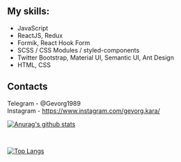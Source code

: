 ## My skills:
- JavaScript<br />
- ReactJS, Redux<br />
- Formik, React Hook Form<br />
- SCSS / CSS Modules / styled-components <br />
- Twitter Bootstrap, Material UI, Semantic UI, Ant Design<br />
- HTML, CSS<br />


## Contacts
Telegram  - @Gevorg1989<br />
Instagram - https://www.instagram.com/gevorg.kara/


[![Anurag's github stats](https://github-readme-stats.vercel.app/api/?username=gevorg22&hide=issues,contribs)](https://github.com/anuraghazra/github-readme-stats)

<br />

[![Top Langs](https://github-readme-stats.vercel.app/api/top-langs/?username=gevorg22&layout=compact)](https://github.com/anuraghazra/github-readme-stats)
